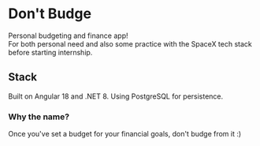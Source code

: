 # Don't Budge
Personal budgeting and finance app!  
For both personal need and also some practice with the SpaceX tech stack before starting internship.

## Stack
Built on Angular 18 and .NET 8. Using PostgreSQL for persistence.

### Why the name?
Once you've set a budget for your financial goals, don't budge from it :)
